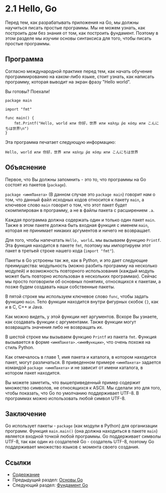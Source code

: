 # 2.1 Hello, Go

Перед тем, как разрабатывать приложения на Go, мы должны научиться писать простые программы. Мы не можем узнать, как построить дом без знания от том, как построить фундамент. Поэтому в этом разделе мы изучим основы синтаксиса для того, чтобы писать простые программы.

## Программа

Согласно международной практике перед тем, как начать обучение программированию на каком-либо языке, стоит узнать, как написать программу, которая выводит на экран фразу "Hello world".

Вы готовы? Поехали!

	package main
	
	import "fmt"
	
	func main() {
		fmt.Printf("Hello, world или 你好，世界 или καλημ ́ρα κóσμ или こんにちは世界\n")
	}
	
Эта программа печатает следующую информацию:

	Hello, world или 你好，世界 или καλημ ́ρα κóσμ или こんにちは世界
	
## Объяснение

Первое, что Вы должны запомнить - это то, что программы на Go состоят из пакетов (`package`).

`package <имяПакета>` (В данном случае это `package main`) говорит нам о том, что данный файл исходных кодов относится к пакету `main`, а ключевое слово `main` говорит о том, что этот пакет будет скомпилирован в программу, а не в файлы пакета с расширением `.a`.

Каждая программа должна содержать один и только один пакет `main`. Также в этом пакете должна быть входная функция с именем `main`, которая не принимает никаких аргументов и ничего не возвращает.

Для того, чтобы напечатать `Hello, world…` мы вызываем функцию `Printf`. Эта функция находится в пакете `fmt`, поэтому мы импортируем этот пакет в третьей строке нашего кода (`import "fmt"`).

Пакеты в Go устроены так же, как в Python, и это дает следующие преимущества: модульность (можно разбить программу на несколько модулей) и возможность повторного использования (каждый модуль может быть повторно использован в нескольких программах). Сейчас мы просто поговорили об основных понятиях, относящихся к пакетам, а позже будем создавать наши собственные пакеты.

В пятой строке мы используем ключевое слово `func`, чтобы задать функцию `main`. Тело функции находится внутри фигурных скобок `{}`, как и в C, C++ и Java.

Как можно видеть, у этой функции нет аргументов. Вскоре Вы узнаете, как создавать функции с аргументами. Также функции могут возвращать значения либо не возвращать их.

В шестой строке мы вызываем функцию `Printf` из пакета `fmt`. Функция вызывается в форме `<имяПакета>.<имяФункции>`, что очень похоже на стиль Python.

Как отмечалось в главе 1, имя пакета и каталога, в котором находится пакет, могут различаться. В приведенном примере `<имяПакета>` задается командой `package <имяПакета>` и не зависит от имени каталога, в котором пакет находится.

Вы можете заметить, что вышеприведенный пример содержит множество символов, не относящихся к ASCII. Мы сделали это для того, чтобы показать, что Go по умолчанию поддерживает UTF-8. В программах можно использовать любой символ UTF-8. 

## Заключение

Go использует пакеты - `package` (как модули в Python) для организации программ. Функция `main.main()` (она должна находиться в пакете `main`) является входной точкой любой программы. Go поддерживает символы UTF-8, так как один из создателей Go - создатель UTF-8, поэтому Go поддерживает множество языков с момента своего создания.

## Ссылки

- [Содержание](preface.md)
- Предыдущий раздел: [Основы Go](02.0.md)
- Следующий раздел: [Фундамент Go](02.2.md)
